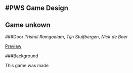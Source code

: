 #**PWS Game Design**
---
## Game unkown
###Door *Trishul Ramgoelam*, *Tijn Stuifbergen*, *Nick de Boer*

[Preview]("assets/ui/start_menu.png)

###Background

This game was made 